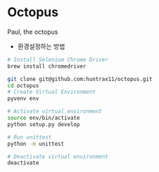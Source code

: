 Octopus
=======
Paul, the octopus

- 환경설정하는 방법
```bash
# Install Selenium Chrome Driver
brew install chromedriver

git clone git@github.com:huntrax11/octopus.git
cd octopus
# Create Virtual Environment
pyvenv env

# Activate virtual environment
source env/bin/activate
python setup.py develop

# Run unittest
python -m unittest

# Deactivate virtual environment
deactivate
```
